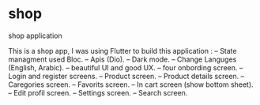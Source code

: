 # shop

shop application

This is a shop app, I was using Flutter to build this application :
      – State managment used Bloc.
      – Apis (Dio).
      – Dark mode.
      – Change Languges (English, Arabic).
      – beautiful UI and good UX.
      – four onbording screen.
      – Login and register screens.
      – Product screen.
      – Product details screen.
      – Caregories screen.
      – Favorits screen.
      – In cart screen (show bottom sheet).
      – Edit profil screen.
      – Settings screen.
      – Search screen.
